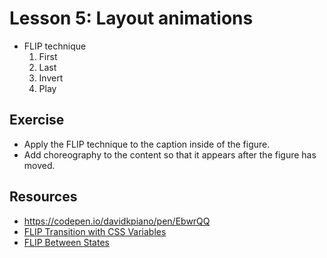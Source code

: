 # Lesson 5: Layout animations

- FLIP technique
  1. First
  2. Last
  3. Invert
  4. Play

## Exercise

- Apply the FLIP technique to the caption inside of the figure.
- Add choreography to the content so that it appears after the figure has moved.

## Resources

- https://codepen.io/davidkpiano/pen/EbwrQQ
- [FLIP Transition with CSS Variables](https://codepen.io/team/keyframers/pen/MWaoyNQ)
- [FLIP Between States](https://codepen.io/team/keyframers/pen/xxVOLeM)
